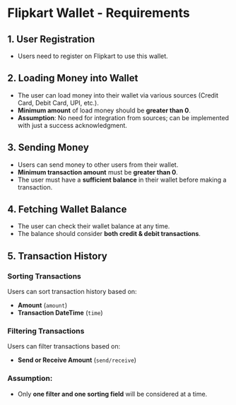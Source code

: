 # Flipkart Wallet - Requirements

## 1. User Registration
- Users need to register on Flipkart to use this wallet.

## 2. Loading Money into Wallet
- The user can load money into their wallet via various sources (Credit Card, Debit Card, UPI, etc.).
- **Minimum amount** of load money should be **greater than 0**.
- **Assumption**: No need for integration from sources; can be implemented with just a success acknowledgment.

## 3. Sending Money
- Users can send money to other users from their wallet.
- **Minimum transaction amount** must be **greater than 0**.
- The user must have a **sufficient balance** in their wallet before making a transaction.

## 4. Fetching Wallet Balance
- The user can check their wallet balance at any time.
- The balance should consider **both credit & debit transactions**.

## 5. Transaction History
### Sorting Transactions
Users can sort transaction history based on:
- **Amount** (`amount`)
- **Transaction DateTime** (`time`)

### Filtering Transactions
Users can filter transactions based on:
- **Send or Receive Amount** (`send/receive`)

### Assumption:
- Only **one filter and one sorting field** will be considered at a time.
